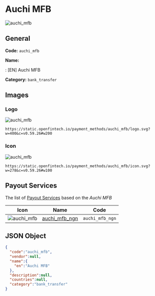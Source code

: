 
# Auchi MFB 
![auchi_mfb](https://static.openfintech.io/payment_methods/auchi_mfb/logo.svg?w=400&c=v0.59.26#w200)  

## General 
**Code:** `auchi_mfb` 
 
**Name:** 
 
:	[EN] Auchi MFB 
 
**Category:** `bank_transfer` 
 

## Images 

### Logo 
![auchi_mfb](https://static.openfintech.io/payment_methods/auchi_mfb/logo.svg?w=400&c=v0.59.26#w200)  

```
https://static.openfintech.io/payment_methods/auchi_mfb/logo.svg?w=400&c=v0.59.26#w200
```  

### Icon 
![auchi_mfb](https://static.openfintech.io/payment_methods/auchi_mfb/icon.svg?w=278&c=v0.59.26#w100)  

```
https://static.openfintech.io/payment_methods/auchi_mfb/icon.svg?w=278&c=v0.59.26#w100
```  

## Payout Services 
 
The list of [Payout Services](/payout-services/) based on the _Auchi MFB_ 

|Icon|Name|Code| 
|:---:|:---:|:---:| 
|![auchi_mfb](https://static.openfintech.io/payout_methods/auchi_mfb/icon.svg?w=278&c=v0.59.26#w40) |[auchi_mfb_ngn](/payout-services/auchi_mfb_ngn/)|`auchi_mfb_ngn`| 
 

## JSON Object 

```json
{
  "code":"auchi_mfb",
  "vendor":null,
  "name":{
    "en":"Auchi MFB"
  },
  "description":null,
  "countries":null,
  "category":"bank_transfer"
}
```  
